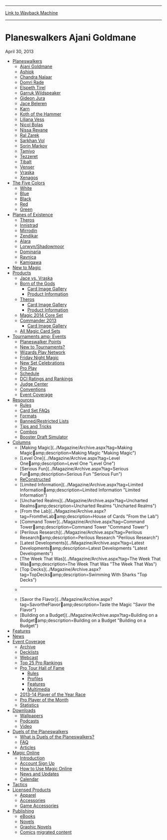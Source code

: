 
---
[Link to Wayback Machine](https://web.archive.org/web/20141119003541/http://magic.wizards.com/en/articles/archive/planeswalkers-ajani-goldmane-2013-04-30)

[_metadata_:description]:- "Planeswalkers Ajani Goldmane Ashiok Chandra Nalaar"
[_metadata_:generator]:- "Drupal 7 (http://drupal.org)"
[_metadata_:node]:- "198561"
[_metadata_:publish_date]:- "2013-04-30"
[_metadata_:source]:- "div-main"
[_metadata_:title]:- "Planeswalkers Ajani Goldmane"
[_metadata_:wayback_capture_timestamp]:- "2014-11-19 00:35:41"
[_metadata_:wayback_raw_url]:- "https://web.archive.org/web/20141119003541id_/http://magic.wizards.com/en/articles/archive/planeswalkers-ajani-goldmane-2013-04-30"
[_metadata_:wayback_url]:- "http://magic.wizards.com/en/articles/archive/planeswalkers-ajani-goldmane-2013-04-30"
---





 Planeswalkers Ajani Goldmane
=============================


April 30, 2013
 











* [Planeswalkers](planeswalkers.aspx "Planeswalkers") 
	+ [Ajani Goldmane](planeswalkers.aspx?x=mtg/multiverse/planeswalkers/ajani "Ajani Goldmane")
	+ [Ashiok](planeswalkers.aspx?x=mtg/multiverse/planeswalkers/ashiok "Ashiok")
	+ [Chandra Nalaar](planeswalkers.aspx?x=mtg/multiverse/planeswalkers/chandra "Chandra Nalaar")
	+ [Domri Rade](planeswalkers.aspx?x=mtg/multiverse/planeswalkers/domrirade "Domri Rade")
	+ [Elspeth Tirel](planeswalkers.aspx?x=mtg/multiverse/planeswalkers/elspeth "Elspeth Tirel")
	+ [Garruk Wildspeaker](planeswalkers.aspx?x=mtg/multiverse/planeswalkers/garruk "Garruk Wildspeaker")
	+ [Gideon Jura](planeswalkers.aspx?x=mtg/multiverse/planeswalkers/gideon "Gideon Jura")
	+ [Jace Beleren](planeswalkers.aspx?x=mtg/multiverse/planeswalkers/jace "Jace Beleren")
	+ [Karn](planeswalkers.aspx?x=mtg/multiverse/planeswalkers/karn "Karn")
	+ [Koth of the Hammer](planeswalkers.aspx?x=mtg/multiverse/planeswalkers/koth "Koth the Hammer")
	+ [Liliana Vess](planeswalkers.aspx?x=mtg/multiverse/planeswalkers/liliana "Liliana Vess")
	+ [Nicol Bolas](planeswalkers.aspx?x=mtg/multiverse/planeswalkers/nicolbolas "Nicol")
	+ [Nissa Revane](planeswalkers.aspx?x=mtg/multiverse/planeswalkers/nissa "Nissa Revane")
	+ [Ral Zarek](planeswalkers.aspx?x=mtg/multiverse/planeswalkers/ralzarek "Ral Zarek")
	+ [Sarkhan Vol](planeswalkers.aspx?x=mtg/multiverse/planeswalkers/sarkhan "Sarkhan Vol")
	+ [Sorin Markov](planeswalkers.aspx?x=mtg/multiverse/planeswalkers/sorin "Sorin Markov")
	+ [Tamiyo](planeswalkers.aspx?x=mtg/multiverse/planeswalkers/tamiyo "Tamiyo")
	+ [Tezzeret](planeswalkers.aspx?x=mtg/multiverse/planeswalkers/tezzeret "Tezzeret")
	+ [Tibalt](planeswalkers.aspx?x=mtg/multiverse/planeswalkers/tibalt "Tibalt")
	+ [Venser](planeswalkers.aspx?x=mtg/multiverse/planeswalkers/venser "Venser")
	+ [Vraska](planeswalkers.aspx?x=mtg/multiverse/planeswalkers/vraska "Vraska")
	+ [Xenagos](planeswalkers.aspx?x=mtg/multiverse/planeswalkers/xenagos "Xenagos")
* [The Five Colors](Colors.aspx "The Five Colors") 
	+ [White](Colors.aspx?color=white "White")
	+ [Blue](Colors.aspx?color=blue "Blue")
	+ [Black](Colors.aspx?color=black "Black")
	+ [Red](Colors.aspx?color=red "Red")
	+ [Green](Colors.aspx?color=green "Green")
* [Planes of Existence](Planes.aspx "Planes of Existence") 
	+ [Theros](Planes.aspx?plane=Theros "Theros")
	+ [Innistrad](Planes.aspx?plane=innistrad "Innistrad")
	+ [Mirrodin](Planes.aspx?plane=mirrodin "Mirrodin")
	+ [Zendikar](Planes.aspx?plane=zendikar "Zendikar")
	+ [Alara](Planes.aspx?plane=alara "Alara")
	+ [Lorwyn/Shadowmoor](Planes.aspx?plane=lorwyn_shadowmoor "Lorwyn/Shadowmoor")
	+ [Dominaria](Planes.aspx?plane=dominaria "Dominaria")
	+ [Ravnica](Planes.aspx?plane=ravnica "Ravnica")
	+ [Kamigawa](Planes.aspx?plane=kamigawa "Kamigawa")
* [New to Magic](../TCG/NewtoMagic.aspx "New to Magic")
* [Products](../TCG/Products.aspx "Products") 
	+ [Jace vs. Vraska](../tcg/productarticle.aspx?x=mtg/tcg/jacevsvraska/productinfo "Jace vs. Vraska")
	+ [Born of the Gods](../TCG/products.aspx?x=mtg/tcg/products/bornofthegods "Born of the Gods")
		- [Card Image Gallery](../tcg/article.aspx?x=mtg/tcg/bornofthegods/cig "Card Image Gallery")
		- [Product Information](../tcg/productarticle.aspx?x=mtg/tcg/bornofthegods/productinfo "Product Information")
	+ [Theros](../TCG/products.aspx?x=mtg/tcg/products/theros "Theros")
		- [Card Image Gallery](../tcg/article.aspx?x=mtg/tcg/theros/cig "Card Image Gallery")
		- [Product Information](../tcg/productarticle.aspx?x=mtg/tcg/theros/productinfo "Product Information")
	+ [Magic 2014 Core Set](../TCG/products.aspx?x=mtg/tcg/products/magic2014coreset "Magic 2014 Core Set")
	+ [Commander 2013](../tcg/productarticle.aspx?x=mtg/tcg/commander13/productinfo "Commander 2013")
		- [Card Image Gallery](../tcg/article.aspx?x=mtg/tcg/commander2013/cig "Card Image Gallery")
	+ [All Magic Card Sets](../TCG/Article.aspx?x=mtg/tcg/products/allproducts "All Magic Card Sets")
* [Tournaments amp; Events](../TCG/Events.aspx "Tournaments amp;amp; Events") 
	+ [Planeswalker Points](../planeswalkerpoints "Planeswalker Points")
	+ [New to Tournaments?](../TCG/Events.aspx?x=mtg/tcg/events/newtotournaments "New to Tournaments?")
	+ [Wizards Play Network](../TCG/Events.aspx?x=mtg/tcg/events/wpn "Wizards Play Network")
	+ [Friday Night Magic](../TCG/Events.aspx?x=events/magic/fnm "Friday Night Magic")
	+ [New Set Celebrations](../TCG/Events.aspx?x=mtg/tcg/events/newsetcelebration "New Set Celebrations")
	+ [Pro Play](../TCG/Events.aspx?x=mtg/tcg/events/proplay "Pro Play")
	+ [Schedule](../TCG/Events.aspx?x=mtg/tcg/events/schedule "Schedule")
	+ [DCI Ratings and Rankings](http://archive.wizards.com/default.asp?x=dci/welcome "DCI Ratings and Rankings")
	+ [Judge Center](../TCG/Events.aspx?x=judge/welcome "Judge Center")
	+ [Conventions](../TCG/Events.aspx?x=mtg/tcg/events/conventions "Conventions")
	+ [Event Coverage](../Magazine/Events.aspx "Event Coverage")
* [Resources](../TCG/Resources.aspx "Resources") 
	+ [Rules](../TCG/Resources.aspx?x=magic/rules "Rules")
	+ [Card Set FAQs](../TCG/Resources.aspx?x=magic/rules/faqs "Card Set FAQs")
	+ [Formats](../TCG/Resources.aspx?x=mtg/tcg/resources/formats "Formats")
	+ [Banned/Restricted Lists](../TCG/Resources.aspx?x=judge/resources/banned "Banned/Restricted Lists")
	+ [Tips and Tricks](../TCG/Resources.aspx?x=mtg/tcg/resources/tipsandtricks "Tips and Tricks")
	+ [Combos](../TCG/Resources.aspx?x=mtg/tcg/resources/combos "Combos")
	+ [Booster Draft Simulator](../TCG/Resources.aspx?x=mtg/tcg/resources/boosterdraftsimulator "Booster Draft Simulator")
* [Columns](/Magic/Magazine/Archive.aspx?tag=Column "Columns") 
	+ [Making Magic](../Magazine/Archive.aspx?tag=Making Magicamp;description=Making Magic "Making Magic")
	+ [Level One](../Magazine/Archive.aspx?tag=Level Oneamp;description=Level One "Level One")
	+ [Serious Fun](../Magazine/Archive.aspx?tag=Serious Funamp;description=Serious Fun "Serious Fun")
	+ [ReConstructed](../Magazine/Archive.aspx?tag=ReConstructedamp;description=ReConstructed "ReConstructed")
	+ [Limited Information](../Magazine/Archive.aspx?tag=Limited Informationamp;description=Limited Information "Limited Information")
	+ [Uncharted Realms](../Magazine/Archive.aspx?tag=Uncharted Realmsamp;description=Uncharted Realms "Uncharted Realms")
	+ [From the Lab](../Magazine/Archive.aspx?tag=FromtheLabamp;description=House of Cards "From the Lab")
	+ [Command Tower](../Magazine/Archive.aspx?tag=Command Toweramp;description=Command Tower "Command Tower")
	+ [Perilous Research](../Magazine/Archive.aspx?tag=Perilous Researchamp;description=Perilous Research "Perilous Research")
	+ [Latest Developments](../Magazine/Archive.aspx?tag=Latest Developmentsamp;description=Latest Developments "Latest Developments")
	+ [The Week That Was](../Magazine/Archive.aspx?tag=The Week That Wasamp;description=The Week That Was "The Week That Was")
	+ [Top Decks](../Magazine/Archive.aspx?tag=TopDecksamp;description=Swimming With Sharks "Top Decks")
	+ ---
	+ [Savor the Flavor](../Magazine/Archive.aspx?tag=SavortheFlavoramp;description=Taste the Magic "Savor the Flavor")
	+ [Building on a Budget](../Magazine/Archive.aspx?tag=Building on a Budgetamp;description=Building on a Budget "Building on a Budget")
* [Features](../Magazine/Features.aspx?tag=Featuresamp;description=feature "Features")
* [News](../Magazine/News.aspx?tag=News "News")
* [Event Coverage](../Magazine/Events.aspx "Event Coverage") 
	+ [Archive](../Magazine/Events.aspx?x=mtg/eventcoverage/main "Archive")
	+ [Decklists](../Magazine/Events.aspx?x=mtg/daily/eventcoverage/decklists "Decklists")
	+ [Webcast](../Magazine/Events.aspx?x=mtgevent/webcast/home "Webcast")
	+ [Top 25 Pro Rankings](../Magazine/Events.aspx?x=protour/rankings/top25 "Top 25 Pro Rankings")
	+ [Pro Tour Hall of Fame](../Magazine/HallOfFame.aspx?x=mtgevent/hof/welcome "Pro Tour Hall of Fame") 
		- [Rules](../Magazine/HallOfFame.aspx?x=mtgevent/hof/rules "Rules")
		- [Profiles](../Magazine/HallOfFame.aspx?x=mtgevent/hof/profiles "Profiles")
		- [Features](../Magazine/HallOfFame.aspx?x=mtgevent/hof/features "Features")
		- [Multimedia](../Magazine/HallOfFame.aspx?x=mtgevent/hof/multimedia "Multimedia")
	+ [2013-14 Player of the Year Race](../Magazine/events.aspx?x=protour/standings/poy201314 "POY race")
	+ [Pro Player of the Month](../Magazine/events.aspx?x=protour/standings/pom "PoM")
	+ [Statistics](../Magazine/Events.aspx?x=mtg/daily/eventcoverage/statistics "Statistics")
* [Downloads](../Magazine/Downloads.aspx "Downloads") 
	+ [Wallpapers](../Magazine/Downloads.aspx?x=mtg/daily/downloads/wallpapers "Wallpapers")
	+ [Podcasts](../Magazine/Downloads.aspx?tag=podcastamp;description=Podcast "Podcasts")
	+ [Video](../Magazine/Downloads.aspx?x=mtgevent/webcast/archive "Video")
* [Duels of the Planeswalkers](/Magic/digital/duelsoftheplaneswalkers.aspx "Magic Online") 
	+ [What is Duels of the Planeswalkers?](/Magic/digital/duelsoftheplaneswalkers.aspx?x=mtg/digital/d14/whatis "What is Duels of the Planeswalkers?")
	+ [FAQ](/Magic/digital/duelsoftheplaneswalkers.aspx?x=mtg/digital/d14/faq "FAQ")
	+ [Articles](/Magic/digital/duelsoftheplaneswalkers.aspx?x=mtg/digital/dotp/links "Articles")
* [Magic Online](https://accounts.onlinegaming.wizards.com/ "Magic Online") 
	+ [Introduction](https://accounts.onlinegaming.wizards.com/)
	+ [Account Sign Up](https://accounts.onlinegaming.wizards.com/accountsignup.aspx)
	+ [How to Use Magic Online](/Magic/digital/magiconline.aspx?x=mtg/digital/magiconline/magiconlineusage)
	+ [News and Updates](/Magic/digital/magiconline.aspx?x=mtg/digital/magiconline/newsandupdate)
	+ [Calendar](/Magic/digital/magiconline.aspx?x=mtg/digital/magiconline/calendar/2013)
* [Tactics](/Magic/tcg/productarticle.aspx?x=mtg/digital/mtgtactics/productinfo "Tactics")
* [Licensed Products](Default.aspx "Licensed products") 
	+ [Apparel](../store.aspx?prod= "Apparel")
	+ [Accessories](Licensed.aspx#Accessories "Accessories")
	+ [Game Accessories](Licensed.aspx#GameAccessories "Game Accessories")
* [Publishing](Default.aspx "Publishing") 
	+ [eBooks](Product.aspx?x=mtg/merchandise/ebooks "eBooks")
	+ [Novels](Product.aspx?x=mtg/merchandise/novels "Novels")
	+ [Graphic Novels](Product.aspx?x=mtg/merchandise/graphicnovels "Graphic Novels")
	+ [Comics](../Multiverse/planeswalkers.aspx?x=mtg/multiverse/webcomics/main "Comics")
[migrated content](/en/tags/migrated-content)





 
 





  







